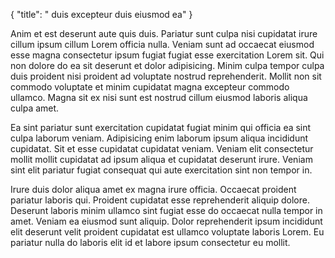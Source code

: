 {
  "title": " duis excepteur duis eiusmod ea"
}

Anim et est deserunt aute quis duis. Pariatur sunt culpa nisi cupidatat irure cillum ipsum cillum Lorem officia nulla. Veniam sunt ad occaecat eiusmod esse magna consectetur ipsum fugiat fugiat esse exercitation Lorem sit. Qui non dolore do ea sit deserunt et dolor adipisicing. Minim culpa tempor culpa duis proident nisi proident ad voluptate nostrud reprehenderit. Mollit non sit commodo voluptate et minim cupidatat magna excepteur commodo ullamco. Magna sit ex nisi sunt est nostrud cillum eiusmod laboris aliqua culpa amet.

Ea sint pariatur sunt exercitation cupidatat fugiat minim qui officia ea sint culpa laborum veniam. Adipisicing enim laborum ipsum aliqua incididunt cupidatat. Sit et esse cupidatat cupidatat veniam. Veniam elit consectetur mollit mollit cupidatat ad ipsum aliqua et cupidatat deserunt irure. Veniam sint elit pariatur fugiat consequat qui aute exercitation sint non tempor in.

Irure duis dolor aliqua amet ex magna irure officia. Occaecat proident pariatur laboris qui. Proident cupidatat esse reprehenderit aliquip dolore. Deserunt laboris minim ullamco sint fugiat esse do occaecat nulla tempor in amet. Veniam ea eiusmod sunt aliquip. Dolor reprehenderit ipsum incididunt elit deserunt velit proident cupidatat est ullamco voluptate laboris Lorem. Eu pariatur nulla do laboris elit id et labore ipsum consectetur eu mollit.